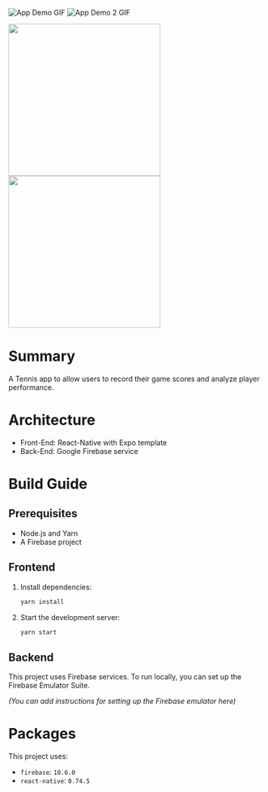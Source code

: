 ![App Demo GIF](./assets/demo/Tennis_App_Demo.gif)
![App Demo 2 GIF](./assets/demo/Tennis_App_Smooth_demo.gif)

<img src="./assets/demo/Tennis_App_Demo.gif" width="300px"/>
<img src="./assets/demo/Tennis_App_Smooth_demo.gif" width="300px"/>

# Summary 

A Tennis app to allow users to record their game scores and analyze player performance.

# Architecture 
- Front-End: React-Native with Expo template
- Back-End: Google Firebase service

# Build Guide

## Prerequisites
- Node.js and Yarn
- A Firebase project

## Frontend
1.  Install dependencies:
    ```bash
    yarn install
    ```
2.  Start the development server:
    ```bash
    yarn start
    ```

## Backend

This project uses Firebase services. To run locally, you can set up the Firebase Emulator Suite.

*(You can add instructions for setting up the Firebase emulator here)*

# Packages

This project uses:
- `firebase`: `10.6.0`
- `react-native`: `0.74.5`
